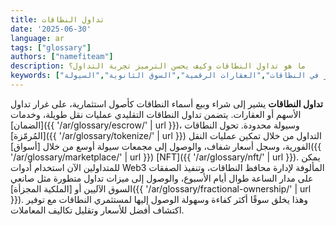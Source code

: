 ```yaml
---
title: تداول النطاقات
date: '2025-06-30'
language: ar
tags: ["glossary"]
authors: ["namefiteam"]
description: ما هو تداول النطاقات وكيف يحسن الترميز تجربة التداول؟
keywords: ["تداول النطاقات","الاستثمار في النطاقات","العقارات الرقمية","السوق الثانوية","السيولة"]
---
```


**تداول النطاقات** يشير إلى شراء وبيع أسماء النطاقات كأصول استثمارية، على غرار تداول الأسهم أو العقارات. يتضمن تداول النطاقات التقليدي عمليات نقل طويلة، وخدمات [الضمان]({{ '/ar/glossary/escrow/' | url }})، وسيولة محدودة. تحول النطاقات [المُرمّزة]({{ '/ar/glossary/tokenize/' | url }}) التداول من خلال تمكين عمليات النقل الفورية، وسجل أسعار شفاف، والوصول إلى مجمعات سيولة أوسع من خلال [أسواق]({{ '/ar/glossary/marketplace/' | url }}) [NFT]({{ '/ar/glossary/nft/' | url }}). يمكن للمتداولين الآن استخدام أدوات Web3 المألوفة لإدارة محافظ النطاقات، وتنفيذ الصفقات على مدار الساعة طوال أيام الأسبوع، والوصول إلى ميزات تداول متطورة مثل صانعي السوق الآليين أو [الملكية المجزأة]({{ '/ar/glossary/fractional-ownership/' | url }}). وهذا يخلق سوقًا أكثر كفاءة وسهولة الوصول إليها لمستثمري النطاقات مع توفير اكتشاف أفضل للأسعار وتقليل تكاليف المعاملات.
